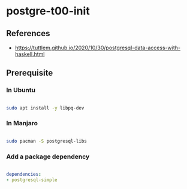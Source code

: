 # postgre-t00-init

## References

- <https://tuttlem.github.io/2020/10/30/postgresql-data-access-with-haskell.html>

## Prerequisite

### In Ubuntu

```bash

sudo apt install -y libpq-dev	

```

### In Manjaro

```bash

sudo pacman -S postgresql-libs

```

### Add a package dependency

```yaml

dependencies:
- postgresql-simple

```

